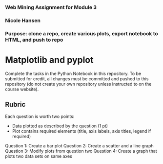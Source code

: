 ### Web Mining Assignment for Module 3
### Nicole Hansen
### Purpose:  clone a repo, create various plots, export notebook to HTML, and push to repo

# Matplotlib and pyplot

Complete the tasks in the Python Notebook in this repository.
To be submitted for credit, all changes must be committed and pushed to this repository (do not create your own repository unless instructed to on the course website).

## Rubric

Each question is worth two points: 

* Data plotted as described by the question (1 pt)
* Plot contains required elements (title, axis labels, axis titles, legend if required)

Question 1: Create a bar plot
Question 2: Create a scatter and a line graph
Question 3: Modify plots from question two
Question 4: Create a graph that plots two data sets on same axes
